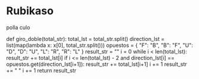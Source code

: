 # Rubikaso
polla culo

def giro_doble(total_str):
    total_lst = total_str.split()
    direction_lst = list(map(lambda x: x[0], total_str.split()))
    opuestos = {
        "F": "B",
        "B": "F",
        "U": "D",
        "D": "U",
        "L": "R",
        "R": "L"
    }
    result_str = ""
    i = 0
    while i < len(total_lst):
        result_str += total_lst[i]
        if i <= len(total_lst) - 2 and direction_lst[i] == opuestos.get(direction_lst[i+1]):
            result_str += total_lst[i+1]
            i += 1
        result_str += " "
        i += 1
    return result_str
